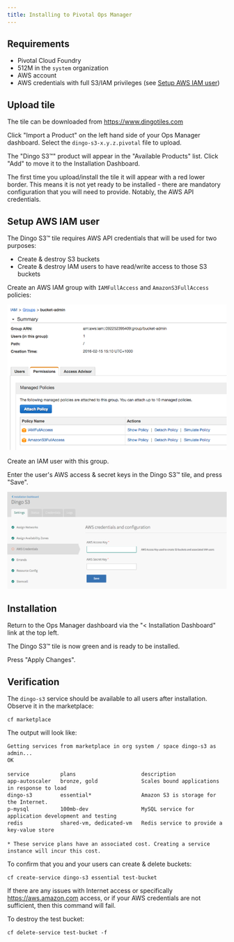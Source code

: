 ```yaml
---
title: Installing to Pivotal Ops Manager
---
```


## <a id="requirements"></a>Requirements

* Pivotal Cloud Foundry
* 512M in the `system` organization
* AWS account
* AWS credentials with full S3/IAM privileges (see <a href="#iam-user">Setup AWS IAM user</a>)

## <a id="upload-tile"></a>Upload tile

The tile can be downloaded from https://www.dingotiles.com

Click "Import a Product" on the left hand side of your Ops Manager dashboard. Select the `dingo-s3-x.y.z.pivotal` file to upload.

The "Dingo S3™" product will appear in the "Available Products" list. Click "Add" to move it to the Installation Dashboard.

The first time you upload/install the tile it will appear with a red lower border. This means it is not yet ready to be installed - there are mandatory configuration that you will need to provide. Notably, the AWS API credentials.

## <a id="iam-user"></a>Setup AWS IAM user

The Dingo S3™ tile requires AWS API credentials that will be used for two purposes:

* Create & destroy S3 buckets
* Create & destroy IAM users to have read/write access to those S3 buckets

Create an AWS IAM group with `IAMFullAccess` and `AmazonS3FullAccess` policies:

![aws-iam-group](images/aws-iam-group.png)

Create an IAM user with this group.

Enter the user's AWS access & secret keys in the Dingo S3™ tile, and press "Save".

![tile-aws-credentials](images/tile-aws-credentials.png)

## <a id="installation"></a>Installation

Return to the Ops Manager dashboard via the "< Installation Dashboard" link at the top left.

The Dingo S3™ tile is now green and is ready to be installed.

Press "Apply Changes".

## <a id="verification"></a>Verification

The `dingo-s3` service should be available to all users after installation. Observe it in the marketplace:

```
cf marketplace
```

The output will look like:

```
Getting services from marketplace in org system / space dingo-s3 as admin...
OK

service          plans                     description
app-autoscaler   bronze, gold              Scales bound applications in response to load
dingo-s3         essential*                Amazon S3 is storage for the Internet.
p-mysql          100mb-dev                 MySQL service for application development and testing
redis            shared-vm, dedicated-vm   Redis service to provide a key-value store

* These service plans have an associated cost. Creating a service instance will incur this cost.
```

To confirm that you and your users can create & delete buckets:

```
cf create-service dingo-s3 essential test-bucket
```

If there are any issues with Internet access or specifically https://aws.amazon.com access, or if your AWS credentials are not sufficient, then this command will fail.

To destroy the test bucket:

```
cf delete-service test-bucket -f
```

